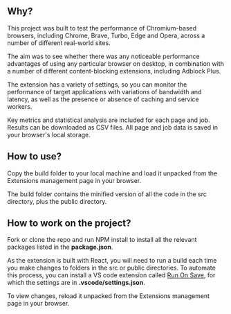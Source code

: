 ## Why?

This project was built to test the performance of Chromium-based browsers, including Chrome, Brave, Turbo, Edge and Opera, across a number of different real-world sites.

The aim was to see whether there was any noticeable performance advantages of using any particular browser on desktop, in combination with a number of different content-blocking extensions, including Adblock Plus.

The extension has a variety of settings, so you can monitor the performance of target applications with variations of bandwidth and latency, as well as the presence or absence of caching and service workers.

Key metrics and statistical analysis are included for each page and job. Results can be downloaded as CSV files. All page and job data is saved in your browser's local storage.

## How to use?

Copy the build folder to your local machine and load it unpacked from the Extensions management page in your browser.

The build folder contains the minified version of all the code in the src directory, plus the public directory.

## How to work on the project?

Fork or clone the repo and run NPM install to install all the relevant packages listed in the __package.json__. 

As the extension is built with React, you will need to run a build each time you make changes to folders in the src or public directories. To automate this process, you can install a VS code extension called [Run On Save](https://marketplace.visualstudio.com/items?itemName=pucelle.run-on-save), for which the settings are in __.vscode/settings.json__. 

To view changes, reload it unpacked from the Extensions management page in your browser.
